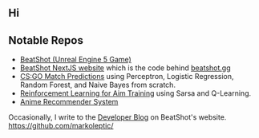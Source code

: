 ## Hi

## Notable Repos
- [BeatShot (Unreal Engine 5 Game)](https://github.com/markoleptic/BeatShot)
- [BeatShot NextJS website](https://github.com/markoleptic/beatshot-app) which is the code behind [beatshot.gg](https://beatshot.gg)
- [CS:GO Match Predictions](https://github.com/markoleptic/CSGO-Match-Predictions) using Perceptron, Logistic Regression, Random Forest, and Naive Bayes from scratch.
- [Reinforcement Learning for Aim Training](https://github.com/markoleptic/ReinforcementLearning-for-AimTraining) using Sarsa and Q-Learning.
- [Anime Recommender System](https://github.com/markoleptic/SpeedyRecs-Anime-Recommender)

Occasionally, I write to the [Developer Blog](https://beatshot.gg/devblog) on BeatShot's website.
https://github.com/markoleptic/
<!--
**markoleptic/markoleptic** is a ✨ _special_ ✨ repository because its `README.md` (this file) appears on your GitHub profile.
- 🔭 I’m currently working on ...
- 🌱 I’m currently learning ...
- 👯 I’m looking to collaborate on ...
- 🤔 I’m looking for help with ...
- 💬 Ask me about ...
- 📫 How to reach me: ...
- 😄 Pronouns: ...
- ⚡ Fun fact: ...
-->
